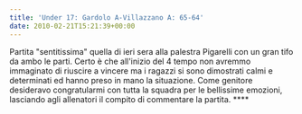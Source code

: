 ```yaml
---
title: 'Under 17: Gardolo A-Villazzano A: 65-64'
date: 2010-02-21T15:21:39+00:00
---
```

Partita "sentitissima" quella di ieri sera alla palestra Pigarelli con un gran tifo da ambo le parti. Certo è che all'inizio del 4 tempo non avremmo immaginato di riuscire a vincere ma i ragazzi si sono dimostrati calmi e determinati ed hanno preso in mano la situazione. Come genitore desideravo congratularmi con tutta la squadra per le bellissime emozioni, lasciando agli allenatori il compito di commentare la partita. \*\*\*\*